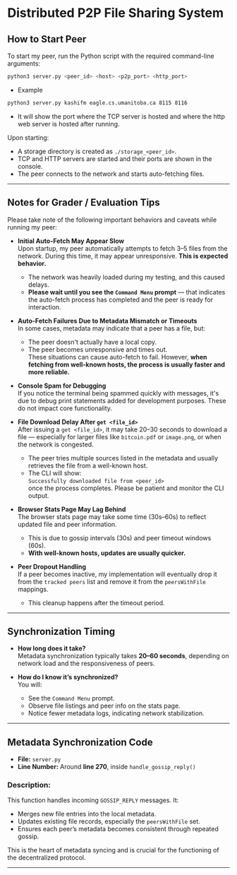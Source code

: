 # Distributed P2P File Sharing System 

## How to Start Peer

To start my peer, run the Python script with the required command-line arguments:

```bash
python3 server.py <peer_id> <host> <p2p_port> <http_port>
```
- Example
```bash
python3 server.py kashifm eagle.cs.umanitoba.ca 8115 8116
```

- It will show the port where the TCP server is hosted and where the http web server is hosted after running.


Upon starting:
- A storage directory is created as `./storage_<peer_id>`.
- TCP and HTTP servers are started and their ports are shown in the console.
- The peer connects to the network and starts auto-fetching files.

---


##  Notes for Grader / Evaluation Tips

Please take note of the following important behaviors and caveats while running my peer:

- **Initial Auto-Fetch May Appear Slow**  
  Upon startup, my peer automatically attempts to fetch 3–5 files from the network. During this time, it may appear unresponsive. **This is expected behavior.**  
  - The network was heavily loaded during my testing, and this caused delays.
  - **Please wait until you see the `Command Menu` prompt** — that indicates the auto-fetch process has completed and the peer is ready for interaction.

- **Auto-Fetch Failures Due to Metadata Mismatch or Timeouts**  
  In some cases, metadata may indicate that a peer has a file, but:
  - The peer doesn't actually have a local copy.
  - The peer becomes unresponsive and times out.  
  These situations can cause auto-fetch to fail. However, **when fetching from well-known hosts, the process is usually faster and more reliable.**

- **Console Spam for Debugging**  
  If you notice the terminal being spammed quickly with messages, it's due to debug print statements added for development purposes. These do not impact core functionality.

- **File Download Delay After `get <file_id>`**  
  After issuing a `get <file_id>`, it may take 20–30 seconds to download a file — especially for larger files like `bitcoin.pdf` or `image.png`, or when the network is congested.  
  - The peer tries multiple sources listed in the metadata and usually retrieves the file from a well-known host.
  - The CLI will show:  
    `Successfully downloaded file from <peer_id>`  
    once the process completes. Please be patient and monitor the CLI output.

- **Browser Stats Page May Lag Behind**  
  The browser stats page may take some time (30s–60s) to reflect updated file and peer information.  
  - This is due to gossip intervals (30s) and peer timeout windows (60s).
  - **With well-known hosts, updates are usually quicker.**

- **Peer Dropout Handling**  
  If a peer becomes inactive, my implementation will eventually drop it from the `tracked peers` list and remove it from the `peersWithFile` mappings.  
  - This cleanup happens after the timeout period.

---

##  Synchronization Timing

- **How long does it take?**  
  Metadata synchronization typically takes **20–60 seconds**, depending on network load and the responsiveness of peers.

- **How do I know it’s synchronized?**  
  You will:
  - See the `Command Menu` prompt.
  - Observe file listings and peer info on the stats page.
  - Notice fewer metadata logs, indicating network stabilization.

---

##  Metadata Synchronization Code

- **File:** `server.py`  
- **Line Number:** Around **line 270**, inside `handle_gossip_reply()`  

### Description:
This function handles incoming `GOSSIP_REPLY` messages. It:
- Merges new file entries into the local metadata.
- Updates existing file records, especially the `peersWithFile` set.
- Ensures each peer’s metadata becomes consistent through repeated gossip.

This is the heart of metadata syncing and is crucial for the functioning of the decentralized protocol.

---


